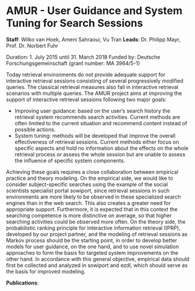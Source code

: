 # AMUR - User Guidance and System Tuning for Search Sessions

**Staff**: Wilko van Hoek, Ameni Sahraoui, Vu Tran 
**Leads**: Dr. Philipp Mayr, Prof. Dr. Norbert Fuhr 

Duration: 1. July 2015 until 31. March 2018
Funded by: Deutsche Forschungsgemeinschaft (grant number: MA 3964/5-1)

Today retrieval environments do not provide adequate support for interactive retrieval sessions consisting of several progressively modified queries. The classical retrieval measures also fail in interactive retrieval scenarios with multiple queries. The AMUR project aims at improving the support of interactive retrieval sessions following two major goals:
* Improving user guidance: based on the user’s search history the retrieval system recommends search activities. Current methods are often limited to the current situation and recommend content instead of possible actions.
* System tuning: methods will be developed that improve the overall effectiveness of retrieval sessions. Current methods either focus on specific aspects and hold no information about the effects on the whole retrieval process or assess the whole session but are unable to assess the influence of specific system components.

Achieving these goals requires a close collaboration between empirical practice and theory modeling. 
On the empirical side, we would like to consider subject-specific searches using the example of the social scientists specialist portal sowiport, since retrieval sessions in such environments are more likely to be observed in these specialized search engines than in the web search. This also creates a greater need for appropriate support. Furthermore, it is expected that in this context the searching competence is more distinctive on average, so that higher searching activities could be observed more often.
On the theory side, the probabilistic ranking principle for interactive information retrieval (IPRP), developed by our project partner, and the modeling of retrieval sessions as Markov process should be the starting point, in order to develop better models for user guidance, on the one hand, and to use novel simulation approaches to form the basis for targeted system improvements on the other hand. In accordance with this general objective, empirical data should first be collected and analyzed in sowiport and ezdl, which should serve as the basis for improved modeling.

**Publications**:
